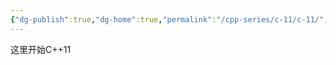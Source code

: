 ```yaml
---
{"dg-publish":true,"dg-home":true,"permalink":"/cpp-series/c-11/c-11/","tags":"gardenEntry","dgPassFrontmatter":true}
---
```



这里开始C++11